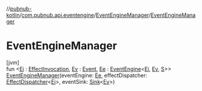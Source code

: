 //[pubnub-kotlin](../../../index.md)/[com.pubnub.api.eventengine](../index.md)/[EventEngineManager](index.md)/[EventEngineManager](-event-engine-manager.md)

# EventEngineManager

[jvm]\
fun &lt;[Ei](index.md) : [EffectInvocation](../-effect-invocation/index.md), [Ev](index.md) : [Event](../-event/index.md), [Ee](index.md) : [EventEngine](../-event-engine/index.md)&lt;[Ei](index.md), [Ev](index.md), [S](index.md)&gt;&gt; [EventEngineManager](-event-engine-manager.md)(eventEngine: [Ee](index.md), effectDispatcher: [EffectDispatcher](../-effect-dispatcher/index.md)&lt;[Ei](index.md)&gt;, eventSink: [Sink](../-sink/index.md)&lt;[Ev](index.md)&gt;)
